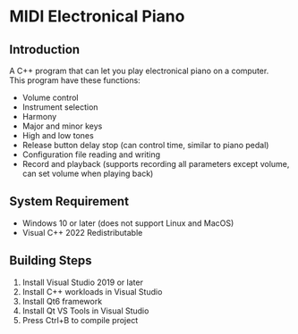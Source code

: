 # MIDI Electronical Piano
## Introduction
A C++ program that can let you play electronical piano on a computer.  
This program have these functions:
- Volume control
- Instrument selection
- Harmony
- Major and minor keys
- High and low tones
- Release button delay stop (can control time, similar to piano pedal)
- Configuration file reading and writing
- Record and playback (supports recording all parameters except volume, can set volume when playing back)
## System Requirement
- Windows 10 or later (does not support Linux and MacOS)
- Visual C++ 2022 Redistributable
## Building Steps
1. Install Visual Studio 2019 or later
2. Install C++ workloads in Visual Studio
3. Install Qt6 framework
4. Install Qt VS Tools in Visual Studio
5. Press Ctrl+B to compile project
